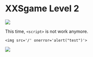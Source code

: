 # **XXSgame Level 2**
![](https://i.imgur.com/sx44IzZ.png)

This time, `<script>` is not work anymore.

`<img src='/' onerror='alert("test")'>`

![](https://i.imgur.com/KymDspc.png)






